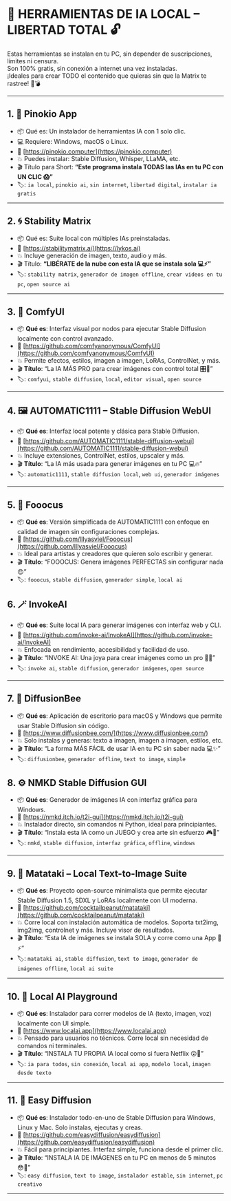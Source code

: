 # 🧱 HERRAMIENTAS DE IA LOCAL – LIBERTAD TOTAL 🔓

Estas herramientas se instalan en tu PC, sin depender de suscripciones, límites ni censura.  
Son 100% gratis, sin conexión a internet una vez instaladas.  
¡Ideales para crear TODO el contenido que quieras sin que la Matrix te rastree! 🧠💣

---

## 1. 🧩 Pinokio App
- 📦 Qué es: Un instalador de herramientas IA con 1 solo clic.
- 💻 Requiere: Windows, macOS o Linux.
- 🔗 [https://pinokio.computer](https://pinokio.computer)
- 💥 Puedes instalar: Stable Diffusion, Whisper, LLaMA, etc.
- 🎬 Título para Short:
  **“Este programa instala TODAS las IAs en tu PC con UN CLIC 😱”**
- 🏷️: `ia local`, `pinokio ai`, `sin internet`, `libertad digital`, `instalar ia gratis`

---

## 2. 🌀 Stability Matrix
- 📦 Qué es: Suite local con múltiples IAs preinstaladas.
- 🔗 [https://stabilitymatrix.ai](https://lykos.ai)
- 💥 Incluye generación de imagen, texto, audio y más.
- 🎬 Título:
  **“LIBÉRATE de la nube con esta IA que se instala sola 💻⚡”**
- 🏷️: `stability matrix`, `generador de imagen offline`, `crear videos en tu pc`, `open source ai`

---

## 3. 🧠 ComfyUI  
- 📦 **Qué es**: Interfaz visual por nodos para ejecutar Stable Diffusion localmente con control avanzado.  
- 🔗 [https://github.com/comfyanonymous/ComfyUI](https://github.com/comfyanonymous/ComfyUI)  
- 💥 Permite efectos, estilos, imagen a imagen, LoRAs, ControlNet, y más.  
- 🎬 **Título**: “La IA MÁS PRO para crear imágenes con control total 🎛️🎨”  
- 🏷️: `comfyui`, `stable diffusion`, `local`, `editor visual`, `open source`

---

## 4. 🖼️ AUTOMATIC1111 – Stable Diffusion WebUI  
- 📦 **Qué es**: Interfaz local potente y clásica para Stable Diffusion.  
- 🔗 [https://github.com/AUTOMATIC1111/stable-diffusion-webui](https://github.com/AUTOMATIC1111/stable-diffusion-webui)  
- 💥 Incluye extensiones, ControlNet, estilos, upscaler y más.  
- 🎬 **Título**: “La IA más usada para generar imágenes en tu PC 💻🔥”  
- 🏷️: `automatic1111`, `stable diffusion local`, `web ui`, `generador imágenes`

---

## 5. 🎨 Fooocus  
- 📦 **Qué es**: Versión simplificada de AUTOMATIC1111 con enfoque en calidad de imagen sin configuraciones complejas.  
- 🔗 [https://github.com/lllyasviel/Fooocus](https://github.com/lllyasviel/Fooocus)  
- 💥 Ideal para artistas y creadores que quieren solo escribir y generar.  
- 🎬 **Título**: “FOOOCUS: Genera imágenes PERFECTAS sin configurar nada 😍”  
- 🏷️: `fooocus`, `stable diffusion`, `generador simple`, `local ai`


## 6. 🪄 InvokeAI  
- 📦 **Qué es**: Suite local IA para generar imágenes con interfaz web y CLI.  
- 🔗 [https://github.com/invoke-ai/InvokeAI](https://github.com/invoke-ai/InvokeAI)  
- 💥 Enfocada en rendimiento, accesibilidad y facilidad de uso.  
- 🎬 **Título**: “INVOKE AI: Una joya para crear imágenes como un pro 💎🧠”  
- 🏷️: `invoke ai`, `stable diffusion`, `generador imágenes`, `open source`

---

## 7. 📸 DiffusionBee  
- 📦 **Qué es**: Aplicación de escritorio para macOS y Windows que permite usar Stable Diffusion sin código.  
- 🔗 [https://www.diffusionbee.com/](https://www.diffusionbee.com/)  
- 💥 Solo instalas y generas: texto a imagen, imagen a imagen, estilos, etc.  
- 🎬 **Título**: “La forma MÁS FÁCIL de usar IA en tu PC sin saber nada 💻✨”  
- 🏷️: `diffusionbee`, `generador offline`, `text to image`, `simple`


## 8. ⚙️ NMKD Stable Diffusion GUI  
- 📦 **Qué es**: Generador de imágenes IA con interfaz gráfica para Windows.  
- 🔗 [https://nmkd.itch.io/t2i-gui](https://nmkd.itch.io/t2i-gui)  
- 💥 Instalador directo, sin comandos ni Python, ideal para principiantes.  
- 🎬 **Título**: “Instala esta IA como un JUEGO y crea arte sin esfuerzo 🎮🎨”  
- 🏷️: `nmkd`, `stable diffusion`, `interfaz gráfica`, `offline`, `windows`

---

## 9. 🧱 Matataki – Local Text-to-Image Suite
- 📦 **Qué es**: Proyecto open-source minimalista que permite ejecutar Stable Diffusion 1.5, SDXL y LoRAs localmente con UI moderna.
- 🔗 [https://github.com/cocktailpeanut/matataki](https://github.com/cocktailpeanut/matataki)
- 💥 Corre local con instalación automática de modelos. Soporta txt2img, img2img, controlnet y más. Incluye visor de resultados.
- 🎬 **Título**: “Esta IA de imágenes se instala SOLA y corre como una App 🧠⚡”
- 🏷️: `matataki ai`, `stable diffusion`, `text to image`, `generador de imágenes offline`, `local ai suite`

---

## 10. 🚀 Local AI Playground
- 📦 **Qué es**: Instalador para correr modelos de IA (texto, imagen, voz) localmente con UI simple.
- 🔗 [https://www.localai.app](https://www.localai.app)
- 💥 Pensado para usuarios no técnicos. Corre local sin necesidad de comandos ni terminales.
- 🎬 **Título**: “INSTALA TU PROPIA IA local como si fuera Netflix 😲📲”
- 🏷️: `ia para todos`, `sin conexión`, `local ai app`, `modelo local`, `imagen desde texto`

---

## 11. 🧰 Easy Diffusion
- 📦 **Qué es**: Instalador todo-en-uno de Stable Diffusion para Windows, Linux y Mac. Solo instalas, ejecutas y creas.
- 🔗 [https://github.com/easydiffusion/easydiffusion](https://github.com/easydiffusion/easydiffusion)
- 💥 Fácil para principiantes. Interfaz simple, funciona desde el primer clic.
- 🎬 **Título**: “INSTALA IA DE IMÁGENES en tu PC en menos de 5 minutos 😳🧠”
- 🏷️: `easy diffusion`, `text to image`, `instalador estable`, `sin internet`, `pc creativo`

---



